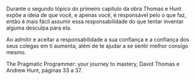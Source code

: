 Durante o segundo tópico do primeiro capitulo da obra Thomas e Hunt expõe a ideia de que você, e apenas você, é responsável pelo o que faz, então é mais fácil assumir essa responsabilidade do que tentar inventar alguma desculpa para ela.

Ao admitir e aceitar a responsabilidade a sua confiança e a confiança dos seus colegas em ti aumenta, além de te ajudar a se sentir melhor consigo mesmo.

The Pragmatic Programmer: your journey to mastery, David Thomas e Andrew Hunt,  páginas 33 a 37.